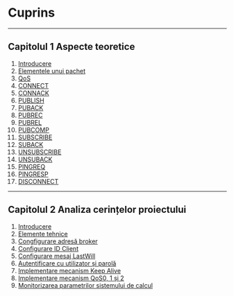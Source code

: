 # Cuprins
---
## Capitolul 1 Aspecte teoretice
1. [Introducere](Capitolul%201%20Aspecte%20teoretice/01.%20Introducere.md)
2. [Elementele unui pachet](Capitolul%201%20Aspecte%20teoretice/02.%20Elementele%20unui%20pachet.md)
3. [QoS](Capitolul%201%20Aspecte%20teoretice/03.%20QoS.md)
4. [CONNECT](Capitolul%201%20Aspecte%20teoretice/04.%20CONNECT.md)
5. [CONNACK](Capitolul%201%20Aspecte%20teoretice/05.%20CONNACK.md)
6. [PUBLISH](Capitolul%201%20Aspecte%20teoretice/06.%20PUBLISH.md)
7. [PUBACK](Capitolul%201%20Aspecte%20teoretice/07.%20PUBACK%20(QoS%201).md)
8. [PUBREC](Capitolul%201%20Aspecte%20teoretice/08.%20PUBREC%20(QoS%202).md)
9. [PUBREL](Capitolul%201%20Aspecte%20teoretice/09.%20PUBREL%20(QoS%202).md)
10. [PUBCOMP](Capitolul%201%20Aspecte%20teoretice/10.%20PUBCOMP%20(QoS%202).md)
11. [SUBSCRIBE](Capitolul%201%20Aspecte%20teoretice/11.%20SUBSCRIBE.md)
12. [SUBACK](Capitolul%201%20Aspecte%20teoretice/12.%20SUBACK.md)
13. [UNSUBSCRIBE](Capitolul%201%20Aspecte%20teoretice/13.%20UNSUBSCRIBE.md)
14. [UNSUBACK](Capitolul%201%20Aspecte%20teoretice/14.%20UNSUBACK.md)
15. [PINGREQ](Capitolul%201%20Aspecte%20teoretice/15.%20PINGREQ.md)
16. [PINGRESP](Capitolul%201%20Aspecte%20teoretice/16.%20PINGRESP.md)
17. [DISCONNECT](Capitolul%201%20Aspecte%20teoretice/17.%20DISCONNECT.md)
---
## Capitolul 2 Analiza cerințelor proiectului
01. [Introducere](Capitolul%202%20Analiza%20cerințelor%20proiectului/01.%20Introducere.md)
02. [Elemente tehnice](Capitolul%202%20Analiza%20cerințelor%20proiectului/02.%20Elemente%20tehnice.md)
03. [Congfigurare adresă broker](Capitolul%202%20Analiza%20cerințelor%20proiectului/03.%20Configurare%20adresă%20broker.md)
04. [Configurare ID Client](Capitolul%202%20Analiza%20cerințelor%20proiectului/04.%20Configurare%20ID%20Client.md)
05. [Configurare mesaj LastWill](Capitolul%202%20Analiza%20cerințelor%20proiectului/05.%20Configurare%20mesaj%20LastWill.md)
06. [Autentificare cu utilizator și parolă](Capitolul%202%20Analiza%20cerințelor%20proiectului/06.%20Autentificare%20cu%20utilizator%20și%20parolă.md)
07. [Implementare mecanism Keep Alive](Capitolul%202%20Analiza%20cerințelor%20proiectului/07.%20Implementare%20mecanism%20Keep%20Alive.md)
08. [Implementare mecanism QoS0, 1 și 2](Capitolul%202%20Analiza%20cerințelor%20proiectului/08.%20Implementare%20mecanism%20QoS0,%201%20și%202.md)
09. [Monitorizarea parametrilor sistemului de calcul](Capitolul%202%20Analiza%20cerințelor%20proiectului/09.%20Monitorizarea%20parametrilor%20sistemului%20de%20calcul.md)
